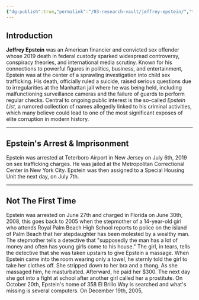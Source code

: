 ```yaml
---
{"dg-publish":true,"permalink":"/03-research-vault/jeffrey-epstein/","tags":["epstein","research"],"created":"2025-07-08T15:33:23.000-04:00","updated":"2025-07-09T14:22:21.000-04:00"}
---
```


## Introduction

**Jeffrey Epstein** was an American financier and convicted sex offender whose 2019 death in federal custody sparked widespread controversy, conspiracy theories, and international media scrutiny. Known for his connections to powerful figures in politics, business, and entertainment, Epstein was at the center of a sprawling investigation into child sex trafficking. His death, officially ruled a suicide, raised serious questions due to irregularities at the Manhattan jail where he was being held, including malfunctioning surveillance cameras and the failure of guards to perform regular checks. Central to ongoing public interest is the so-called _Epstein List,_ a rumored collection of names allegedly linked to his criminal activities, which many believe could lead to one of the most significant exposes of elite corruption in modern history.

---
## Epstein's Arrest & Imprisonment

Epstein was arrested at Teterboro Airport in New Jersey on July 6th, 2019 on sex trafficking charges. He was jailed at the Metropolitan Correctional Center in New York City. Epstein was then assigned to a Special Housing Unit the next day, on July 7th.

---
## Not The First Time

Epstein was arrested on June 27th and charged in Florida on June 30th, 2008, this goes back to 2005 when the stepmother of a 14-year-old girl who attends Royal Palm Beach High School reports to police on the island of Palm Beach that her stepdaughter has been molested by a wealthy man. The stepmother tells a detective that "supposedly the man has a lot of money and often has young girls come to his house." The girl, in tears, tells the detective that she was taken upstairs to give Epstein a massage. When Epstein came into the room wearing only a towel, he sternly told the girl to take her clothes off. She stripped down to her bra and a thong. As she massaged him, he masturbated. Afterward, he paid her $300. The next day she got into a fight at school after another girl called her a prostitute. On October 20th, Epstein's home of 358 El Brillo Way is searched and what's missing is several computers. On December 19th, 2005,                                